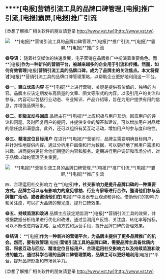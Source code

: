 ## ****[电报]**营销引流工具的品牌口碑管理,**[电报]**推广引流,**[电报]**霸屏,**[电报]**推广引流**

[😍想了解推广相关软件的朋友请登录 http://www.vst.tw](http://www.vst.tw)

 <center><img src="https://vst.tw/MP4/tuiguang/png/6.png" alt="**[电报]**营销引流工具的品牌口碑管理,**[电报]**推广引流,**[电报]**霸屏,**[电报]**推广引流"></center>

**😄导语：**
随着社交媒体的快速发展，电子营销在品牌推广中扮演着重要角色。而**[电报]**作为一种新兴的营销平台，被越来越多的企业用于引流和传播。然而，如何有效管理**[电报]**营销引流工具的品牌口碑，成为了品牌主的关注焦点。本文将探讨**[电报]**营销引流工具的品牌口碑管理策略，以帮助企业更好地利用这一平台。

**😄一、建立优质内容**
在**[电报]**上进行营销，关键是提供有价值的、独特的内容。品牌主应该定期发布高质量的文章、图文等形式的内容，以吸引用户的关注和参与。内容可以包括行业动态、专业知识、产品介绍等，旨在为用户提供有用的信息，并增强品牌形象。

**😄二、积极互动与回应**
品牌主在**[电报]**上应积极与用户互动，回应用户的评论和问题。及时回复用户的提问，并提供专业的解答和建议，可以增加用户对品牌的信任度和满意度。此外，还可以组织有奖互动活动，增加用户的参与度和粘性。

**😄三、精准定位目标用户**
在进行**[电报]**营销时，品牌主需要明确目标用户，并针对性地提供内容。通过分析用户画像和行为数据，可以更好地了解用户需求和兴趣，进而提供更符合他们期望的内容和服务。定期进行用户调研和市场分析，对于品牌口碑的管理至关重要。

 <center><img src="https://vst.tw/MP4/tuiguang/png/7.png" alt="**[电报]**营销引流工具的品牌口碑管理,**[电报]**推广引流,**[电报]**霸屏,**[电报]**推广引流"></center>

四、合理运用社交影响力
在**[电报]**中，社交影响力是提升品牌口碑的一种重要方式。品牌主可以与有影响力的意见领袖、行业专家等进行合作，邀请他们参与品牌推广活动，或者邀请他们在**[电报]**中发表专业观点和评论。借助他们的影响力和关注度，可以扩大品牌的曝光度，提升口碑效果。

**😄五、持续监测和改进**
品牌主应该定期监测**[电报]**营销引流工具的效果，并根据数据分析结果进行优化和改进。通过监测用户反馈、关注度、转化率等指标，可以不断改进内容策略、互动方式和运营手段，提升品牌口碑的管理效果。

**😄结语：**
**[电报]**作为一种新兴的营销平台，为品牌主提供了更多品牌推广的机会。然而，要有效管理**[电报]**营销引流工具的品牌口碑，需要品牌主具备优质内容、积极互动与回应、精准定位目标用户、合理运用社交影响力以及持续监测和改进的能力。通过科学合理的品牌口碑管理策略，品牌主可以更好地利用**[电报]**平台，提升品牌形象和市场竞争力。

[😍想了解推广相关软件的朋友请登录 http://www.vst.tw](http://www.vst.tw)



